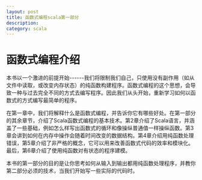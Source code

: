 ```yaml
---
layout: post
title: 函数式编程scala第一部分
description: 
category: scala
---
```


函数式编程介绍
===
本书以一个激进的前提开始------我们将限制我们自己，只使用没有副作用（如从文件中读取，或改变内存状态）的纯函数构建程序。函数式编程的这个思想，会导致一种与过去完全不同的方式去编写程序。因此我们从头开始，重新学习如何以函数式的方式编写最简单的程序。

在第一章中，我们将解释什么是函数式编程，并告诉你它有哪些好处。在第一部分的其余章节，介绍了Scala函数式编程的基本技术。第2章介绍了Scala语言，并涵盖了一些基础，例如怎么样写出函数式的循环和像操纵普通值一样操纵函数。第3章会讲到如何在内存中操作会随着时间改变的数据结构。第4章介绍用纯函数处理错误，第5章介绍了非严格的概念，它可以用来改善函数式代码的效率和模块化。最后，第6章介绍了使用纯函数对有状态的程序建模。

本书的第一部分的目的是让你思考如何从输入到输出都用纯函数处理程序，并教你第二部分必须的技术，当我们开始写一些实际的代码时。